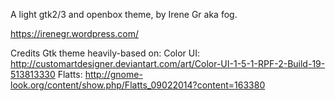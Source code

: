 A light gtk2/3 and openbox theme, by Irene Gr aka fog.

https://irenegr.wordpress.com/


Credits
Gtk theme heavily-based on:
Color UI: http://customartdesigner.deviantart.com/art/Color-UI-1-5-1-RPF-2-Build-19-513813330
Flatts: http://gnome-look.org/content/show.php/Flatts_09022014?content=163380
